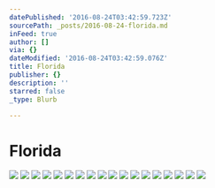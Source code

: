 ```yaml
---
datePublished: '2016-08-24T03:42:59.723Z'
sourcePath: _posts/2016-08-24-florida.md
inFeed: true
author: []
via: {}
dateModified: '2016-08-24T03:42:59.076Z'
title: Florida
publisher: {}
description: ''
starred: false
_type: Blurb

---
```

# Florida
![](https://the-grid-user-content.s3-us-west-2.amazonaws.com/95709c48-5f7e-4816-b670-16a732baeb09.jpg)
![](https://the-grid-user-content.s3-us-west-2.amazonaws.com/6e92ef72-656f-45af-ba28-8db97816f4be.jpg)
![](https://the-grid-user-content.s3-us-west-2.amazonaws.com/423e2771-8bc9-427e-9198-17d107501a42.jpg)
![](https://the-grid-user-content.s3-us-west-2.amazonaws.com/8a785fad-755f-464a-9702-d2080f2a9c15.jpg)
![](https://the-grid-user-content.s3-us-west-2.amazonaws.com/f6164cb8-6bcd-44c1-b515-c04eeca20914.jpg)
![](https://the-grid-user-content.s3-us-west-2.amazonaws.com/16158f33-619c-4a8d-bcea-f520ac63b3e5.jpg)
![](https://the-grid-user-content.s3-us-west-2.amazonaws.com/0d92ecf0-b2cf-439c-9871-d103f0addf44.jpg)
![](https://the-grid-user-content.s3-us-west-2.amazonaws.com/804c1b27-c019-4151-a1fa-058d86f74fae.jpg)
![](https://the-grid-user-content.s3-us-west-2.amazonaws.com/1f2e0c32-465a-484a-9d19-619734f1071b.jpg)
![](https://the-grid-user-content.s3-us-west-2.amazonaws.com/56688853-39c0-4908-8757-ad34328a09f1.jpg)
![](https://the-grid-user-content.s3-us-west-2.amazonaws.com/bc153cce-c7e7-4022-a913-96778916b320.jpg)
![](https://the-grid-user-content.s3-us-west-2.amazonaws.com/789d14f5-7087-4008-ba0c-896528b15c87.jpg)
![](https://the-grid-user-content.s3-us-west-2.amazonaws.com/3bf289a0-08db-40bc-82cf-41b8c2d25d89.jpg)
![](https://the-grid-user-content.s3-us-west-2.amazonaws.com/18c3431c-baeb-4192-b710-3d097bd4463f.jpg)
![](https://the-grid-user-content.s3-us-west-2.amazonaws.com/2a9312cd-6e0f-4b50-9be1-0ad72832f47f.jpg)
![](https://the-grid-user-content.s3-us-west-2.amazonaws.com/03add7ea-4581-4fc2-aada-af844a7cdf55.jpg)
![](https://the-grid-user-content.s3-us-west-2.amazonaws.com/be666462-a943-46e3-a5d4-b022bed425d2.jpg)
![](https://the-grid-user-content.s3-us-west-2.amazonaws.com/489cbeee-87e0-4ef3-8a0b-85e3ccb88072.jpg)